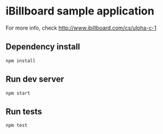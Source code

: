 iBillboard sample application
========================

For more info, check http://www.ibillboard.com/cs/uloha-c-1

Dependency install
--------------------

    npm install

Run dev server
--------------------

    npm start

Run tests
--------------------

    npm test
